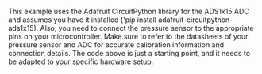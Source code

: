 This example uses the Adafruit CircuitPython library for the ADS1x15 ADC and assumes you have it installed ('pip install adafruit-circuitpython-ads1x15). Also, you need to connect the pressure sensor to the appropriate pins on your microcontroller. Make sure to refer to the datasheets of your pressure sensor and ADC for accurate calibration information and connection details. The code above is just a starting point, and it needs to be adapted to your specific hardware setup.
